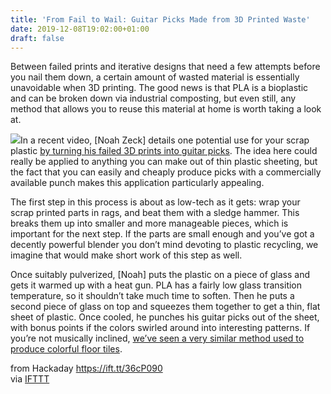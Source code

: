 ```yaml
---
title: 'From Fail to Wail: Guitar Picks Made from 3D Printed Waste'
date: 2019-12-08T19:02:00+01:00
draft: false
---
```


Between failed prints and iterative designs that need a few attempts before you nail them down, a certain amount of wasted material is essentially unavoidable when 3D printing. The good news is that PLA is a bioplastic and can be broken down via industrial composting, but even still, any method that allows you to reuse this material at home is worth taking a look at.

[![](https://hackaday.com/wp-content/uploads/2019/11/3dpick_detail.jpg?w=400)](https://hackaday.com/wp-content/uploads/2019/11/3dpick_detail.jpg)In a recent video, \[Noah Zeck\] details one potential use for your scrap plastic [by turning his failed 3D prints into guitar picks](https://www.youtube.com/watch?v=KRI2KoFFtRs). The idea here could really be applied to anything you can make out of thin plastic sheeting, but the fact that you can easily and cheaply produce picks with a commercially available punch makes this application particularly appealing.

The first step in this process is about as low-tech as it gets: wrap your scrap printed parts in rags, and beat them with a sledge hammer. This breaks them up into smaller and more manageable pieces, which is important for the next step. If the parts are small enough and you’ve got a decently powerful blender you don’t mind devoting to plastic recycling, we imagine that would make short work of this step as well.

Once suitably pulverized, \[Noah\] puts the plastic on a piece of glass and gets it warmed up with a heat gun. PLA has a fairly low glass transition temperature, so it shouldn’t take much time to soften. Then he puts a second piece of glass on top and squeezes them together to get a thin, flat sheet of plastic. Once cooled, he punches his guitar picks out of the sheet, with bonus points if the colors swirled around into interesting patterns. If you’re not musically inclined, [we’ve seen a very similar method used to produce colorful floor tiles](https://hackaday.com/2017/12/30/fresh-baked-plastic-tiles-for-all/).

  
  
from Hackaday https://ift.tt/36cP090  
via [IFTTT](https://ifttt.com/?ref=da&site=blogger)